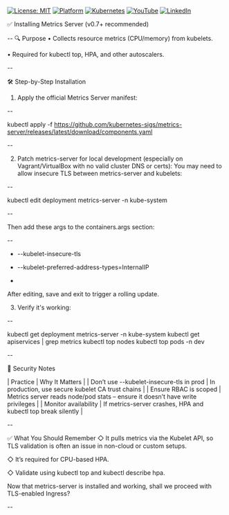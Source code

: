 [![License: MIT](https://img.shields.io/badge/License-MIT-blue.svg)](LICENSE)
[![Platform](https://img.shields.io/badge/platform-Ubuntu%2022.04%2B-lightgrey)](#)
[![Kubernetes](https://img.shields.io/badge/Kubernetes-MicroK8s%20%7C%20kubeadm-blue)](#)
[![YouTube](https://img.shields.io/badge/YouTube-TechShorts-red)](https://www.youtube.com/@adaribain)
[![LinkedIn](https://img.shields.io/badge/LinkedIn-Adari%20Bain-blue)](https://www.linkedin.com/in/adari-bain-298924152/)


✅ Installing Metrics Server (v0.7+ recommended)

--
🔍 Purpose
• Collects resource metrics (CPU/memory) from kubelets.

• Required for kubectl top, HPA, and other autoscalers.

--

🛠 Step-by-Step Installation
1. Apply the official Metrics Server manifest:
   
--


kubectl apply -f https://github.com/kubernetes-sigs/metrics-server/releases/latest/download/components.yaml

--


2. Patch metrics-server for local development (especially on Vagrant/VirtualBox with no valid cluster DNS or certs): You may need to allow insecure TLS between metrics-server and kubelets:
   
--


kubectl edit deployment metrics-server -n kube-system

--

Then add these args to the containers.args section:

--


- --kubelet-insecure-tls
- --kubelet-preferred-address-types=InternalIP

-

After editing, save and exit to trigger a rolling update.

3. Verify it's working:

--

kubectl get deployment metrics-server -n kube-system
kubectl get apiservices | grep metrics
kubectl top nodes
kubectl top pods -n dev

--


🔐 Security Notes

| Practice | Why It Matters |
| Don’t use --kubelet-insecure-tls in prod | In production, use secure kubelet CA trust chains |
| Ensure RBAC is scoped | Metrics server reads node/pod stats – ensure it doesn’t have write privileges |
| Monitor availability | If metrics-server crashes, HPA and kubectl top break silently |

--


✅ What You Should Remember
◇ It pulls metrics via the Kubelet API, so TLS validation is often an issue in non-cloud or custom setups.

◇ It’s required for CPU-based HPA.

◇ Validate using kubectl top and kubectl describe hpa.


Now that metrics-server is installed and working, shall we proceed with TLS-enabled Ingress?

--
















